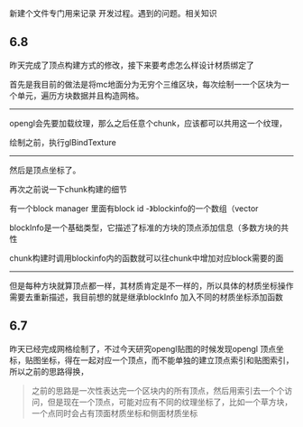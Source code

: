 新建个文件专门用来记录 开发过程。遇到的问题。相关知识

## 6.8

昨天完成了顶点构建方式的修改，接下来要考虑怎么样设计材质绑定了

首先是我目前的做法是将mc地面分为无穷个三维区块，每次绘制一一个区块为一个单元，遍历方块数据并且构造网格。

------

opengl会先要加载纹理，那么之后任意个chunk，应该都可以共用这一个纹理，

绘制之前，执行glBindTexture

----

然后是顶点坐标了。

再次之前说一下chunk构建的细节

有一个block manager 里面有block id -》blockinfo的一个数组（vector

blockInfo是一个基础类型，它描述了标准的方块的顶点添加信息（多数方块的共性

chunk构建时调用blockinfo内的函数就可以往chunk中增加对应block需要的面

----

但是每种方块就算顶点都一样，其材质肯定是不一样的，所以具体的材质坐标操作需要去重新描述，我目前想的就是继承blockInfo 加入不同的材质坐标添加函数



## 6.7

昨天已经完成网格绘制了，不过今天研究opengl贴图的时候发现opengl 顶点坐标，贴图坐标，得在一起对应一个顶点，而不能单独的建立顶点索引和贴图索引，所以之前的思路得换，

> 之前的思路是一次性表达完一个区块内的所有顶点，然后用索引去一个个访问，但是现在一个顶点，可能对应有不同的纹理坐标了，比如一个草方块，一个点同时会占有顶面材质坐标和侧面材质坐标

